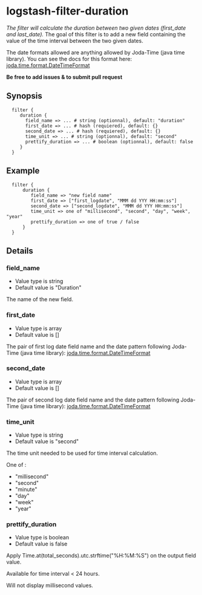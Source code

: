# logstash-filter-duration

*The filter will calculate the duration between two given dates (first_date and last_date).*
The goal of this filter is to add a new field containing the value of the time interval between the two given dates.

The date formats allowed are anything allowed by Joda-Time (java time library). You can see the docs for this format here:
[joda.time.format.DateTimeFormat](http://joda-time.sourceforge.net/apidocs/org/joda/time/format/DateTimeFormat.html)

**Be free to add issues & to submit pull request**

## Synopsis
```
  filter {
     duration {
       field_name => ... # string (optionnal), default: "duration"
       first_date => ... # hash (requiered), default: {}
       second_date => ... # hash (requiered), default: {}
       time_unit => ... # string (optionnal), default: "second"
       prettify_duration => ... # boolean (optionnal), default: false
     }
  }
```

## Example
```
  filter {
      duration {
         field_name => "new field name"
         first_date => ["first_logdate", "MMM dd YYY HH:mm:ss"]
         second_date => ["second_logdate", "MMM dd YYY HH:mm:ss"]
         time_unit => one of "millisecond", "second", "day", "week", "year"
         prettify_duration => one of true / false
      }
  }
```

## Details
### field_name
* Value type is string
* Default value is "Duration"

The name of the new field.

### first_date
* Value type is array
* Default value is []

The pair of first log date field name and the date pattern following Joda-Time (java time library):
[joda.time.format.DateTimeFormat](http://joda-time.sourceforge.net/apidocs/org/joda/time/format/DateTimeFormat.html)

### second_date
* Value type is array
* Default value is []

The pair of second log date field name and the date pattern following Joda-Time (java time library):
[joda.time.format.DateTimeFormat](http://joda-time.sourceforge.net/apidocs/org/joda/time/format/DateTimeFormat.html)

### time_unit
* Value type is string
* Default value is "second"

The time unit needed to be used for time interval calculation.

One of : 
 * "millisecond"
 * "second"
 * "minute"
 * "day"
 * "week"
 * "year"

### prettify_duration
* Value type is boolean
* Default value is false
 
Apply Time.at(total_seconds).utc.strftime("%H:%M:%S") on the output field value.

Available for time interval < 24 hours.

Will not display millisecond values.
